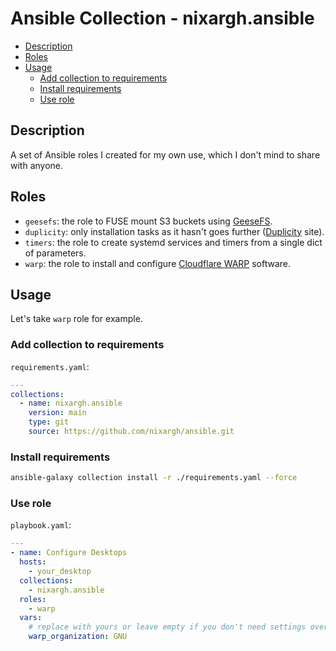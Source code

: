 # Ansible Collection - nixargh.ansible

<!-- vim-markdown-toc GitLab -->

* [Description](#description)
* [Roles](#roles)
* [Usage](#usage)
    * [Add collection to requirements](#add-collection-to-requirements)
    * [Install requirements](#install-requirements)
    * [Use role](#use-role)

<!-- vim-markdown-toc -->

## Description

A set of Ansible roles I created for my own use, which I don't mind to share with anyone.

## Roles

- `geesefs`: the role to FUSE mount S3 buckets using [GeeseFS](https://github.com/yandex-cloud/geesefs).
- `duplicity`: only installation tasks as it hasn't goes further ([Duplicity](https://duplicity.gitlab.io/docs.html) site).
- `timers`: the role to create systemd services and timers from a single dict of parameters.
- `warp`: the role to install and configure [Cloudflare WARP](https://developers.cloudflare.com/warp-client/get-started/linux/) software.

## Usage

Let's take `warp` role for example.

### Add collection to requirements

`requirements.yaml`:
```yaml
---
collections:
  - name: nixargh.ansible
    version: main
    type: git
    source: https://github.com/nixargh/ansible.git
```

### Install requirements

```bash
ansible-galaxy collection install -r ./requirements.yaml --force
```

### Use role

`playbook.yaml`:
```yaml
---
- name: Configure Desktops
  hosts:
    - your_desktop
  collections:
    - nixargh.ansible
  roles:
    - warp
  vars:
    # replace with yours or leave empty if you don't need settings override
    warp_organization: GNU
```
